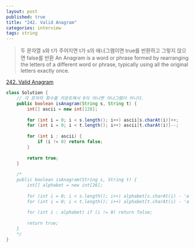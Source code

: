 ```yaml
---
layout: post
published: true
title: "242. Valid Anagram"
categories: interview
tags: string 
---
```


> 두 문자열 s와 t가 주어지면 t가 s의 애너그램이면 true를 반환하고 그렇지 않으면 false를 반환
> An Anagram is a word or phrase formed by rearranging the letters of a different word or phrase, typically using all the original letters exactly once.

[242. Valid Anagram](https://leetcode.com/problems/valid-anagram/)

```java
class Solution {
    // 각 문자의 횟수를 카운트해서 0이 아니면 아나그램이 아니다.
    public boolean isAnagram(String s, String t) {
        int[] ascii = new int[128];
        
        for (int i = 0; i < s.length(); i++) ascii[s.charAt(i)]++;
        for (int i = 0; i < t.length(); i++) ascii[t.charAt(i)]--;
        
        for (int i : ascii) {
            if (i != 0) return false;
        }
        
        return true;
    }
    
    /*
    public boolean isAnagram(String s, String t) {
        int[] alphabet = new int[26];
        
        for (int i = 0; i < s.length(); i++) alphabet[s.charAt(i) - 'a']++;
        for (int i = 0; i < t.length(); i++) alphabet[t.charAt(i) - 'a']--;
        
        for (int i : alphabet) if (i != 0) return false;
        
        return true;
    }
    */
}
```